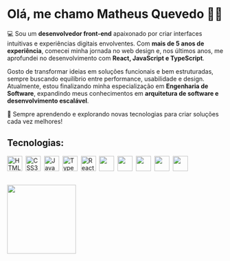 # Olá, me chamo **Matheus Quevedo** 👋🏻

💻 Sou um **desenvolvedor front-end** apaixonado por criar interfaces intuitivas e experiências digitais envolventes. Com **mais de 5 anos de experiência**, comecei minha jornada no web design e, nos últimos anos, me aprofundei no desenvolvimento com **React, JavaScript e TypeScript**.

Gosto de transformar ideias em soluções funcionais e bem estruturadas, sempre buscando equilíbrio entre performance, usabilidade e design. Atualmente, estou finalizando minha especialização em **Engenharia de Software**, expandindo meus conhecimentos em **arquitetura de software e desenvolvimento escalável**.

🚀 Sempre aprendendo e explorando novas tecnologias para criar soluções cada vez melhores!

## Tecnologias:

<p align="left">
  <img src="https://cdn.jsdelivr.net/gh/devicons/devicon/icons/html5/html5-original.svg" alt="HTML5" width="auto" height="35"/>&nbsp;
  <img src="https://cdn.jsdelivr.net/gh/devicons/devicon/icons/css3/css3-original.svg" alt="CSS3" width="auto" height="35"/>&nbsp;
  <img src="https://cdn.jsdelivr.net/gh/devicons/devicon/icons/javascript/javascript-original.svg" alt="JavaScript" width="auto" height="35"/>&nbsp;
  <img src="https://cdn.jsdelivr.net/gh/devicons/devicon/icons/typescript/typescript-original.svg" alt="TypeScript" width="auto" height="35"/>&nbsp;
  <img src="https://cdn.jsdelivr.net/gh/devicons/devicon/icons/react/react-original.svg" alt="React" width="auto" height="35"/>&nbsp;
  <img src="https://cdn.jsdelivr.net/gh/devicons/devicon@latest/icons/redux/redux-original.svg" width="auto" height="35"/>&nbsp;
  <img src="https://cdn.jsdelivr.net/gh/devicons/devicon@latest/icons/jest/jest-plain.svg" width="auto" height="35"/>&nbsp;      
  <img src="https://cdn.jsdelivr.net/gh/devicons/devicon@latest/icons/tailwindcss/tailwindcss-original.svg" width="auto" height="35"/>&nbsp;
  <img src="https://cdn.jsdelivr.net/gh/devicons/devicon@latest/icons/git/git-original.svg" width="auto" height="35"/>&nbsp;
  <img src="https://cdn.jsdelivr.net/gh/devicons/devicon@latest/icons/figma/figma-original.svg" width="auto" height="35"/>
</p>

##
  <div>
    <img height="160em" src="https://github-readme-stats.vercel.app/api/top-langs/?username=mthquevedo&layout=compact&icons=true&theme=tokyonight"/>
  </div>
